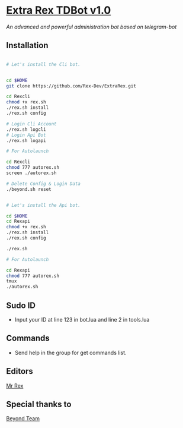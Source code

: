 # [Extra Rex TDBot v1.0](https://telegram.me/RexCompany)

*An advanced and powerful administration bot based on telegram-bot*

## Installation


```sh

# Let's install the Cli bot.


cd $HOME
git clone https://github.com/Rex-Dev/ExtraRex.git

cd Rexcli
chmod +x rex.sh
./rex.sh install
./rex.sh config

# Login Cli Account
./rex.sh logcli
# Login Api Bot
./rex.sh logapi

# For Autolaunch

cd Rexcli
chmod 777 autorex.sh
screen ./autorex.sh

# Delete Config & Login Data
./beyond.sh reset
```
```sh

# Let's install the Api bot.

cd $HOME
cd Rexapi
chmod +x rex.sh
./rex.sh install
./rex.sh config

./rex.sh

# For Autolaunch

cd Rexapi
chmod 777 autorex.sh
tmux
./autorex.sh
```
## Sudo ID
* Input your ID at line 123 in bot.lua and line 2 in tools.lua

## Commands

* Send help in the group for get commands list.

## Editors

[Mr Rex](https://telegram.me/Rex_Dev)

## Special thanks to

[Beyond Team](https://telegram.me/BeyondTeam)

